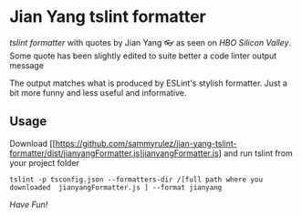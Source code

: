 # Jian Yang tslint formatter

*tslint formatter* with quotes by Jian Yang 👓 as seen on _HBO Silicon Valley_. Some quote has been slightly edited to suite better a code linter output message

The output matches what is produced by ESLint's stylish formatter. Just a bit more funny and less useful and informative.

## Usage

Download [[https://github.com/sammyrulez/jian-yang-tslint-formatter/dist/jianyangFormatter.js]jianyangFormatter.js] and run tslint from your project folder

```
tslint -p tsconfig.json --formatters-dir /[full path where you downloaded  jianyangFormatter.js ] --format jianyang
```

*Have Fun!*